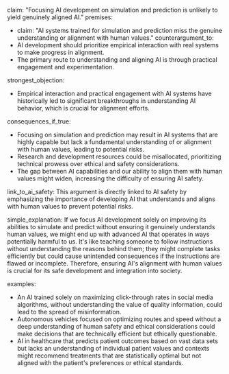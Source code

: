 claim: "Focusing AI development on simulation and prediction is unlikely to yield genuinely aligned AI."
premises:
  - claim: "AI systems trained for simulation and prediction miss the genuine understanding or alignment with human values."
counterargument_to:
  - AI development should prioritize empirical interaction with real systems to make progress in alignment.
  - The primary route to understanding and aligning AI is through practical engagement and experimentation.

strongest_objection:
  - Empirical interaction and practical engagement with AI systems have historically led to significant breakthroughs in understanding AI behavior, which is crucial for alignment efforts.

consequences_if_true:
  - Focusing on simulation and prediction may result in AI systems that are highly capable but lack a fundamental understanding of or alignment with human values, leading to potential risks.
  - Research and development resources could be misallocated, prioritizing technical prowess over ethical and safety considerations.
  - The gap between AI capabilities and our ability to align them with human values might widen, increasing the difficulty of ensuring AI safety.

link_to_ai_safety: This argument is directly linked to AI safety by emphasizing the importance of developing AI that understands and aligns with human values to prevent potential risks.

simple_explanation: If we focus AI development solely on improving its abilities to simulate and predict without ensuring it genuinely understands human values, we might end up with advanced AI that operates in ways potentially harmful to us. It's like teaching someone to follow instructions without understanding the reasons behind them; they might complete tasks efficiently but could cause unintended consequences if the instructions are flawed or incomplete. Therefore, ensuring AI's alignment with human values is crucial for its safe development and integration into society.

examples:
  - An AI trained solely on maximizing click-through rates in social media algorithms, without understanding the value of quality information, could lead to the spread of misinformation.
  - Autonomous vehicles focused on optimizing routes and speed without a deep understanding of human safety and ethical considerations could make decisions that are technically efficient but ethically questionable.
  - AI in healthcare that predicts patient outcomes based on vast data sets but lacks an understanding of individual patient values and contexts might recommend treatments that are statistically optimal but not aligned with the patient's preferences or ethical standards.